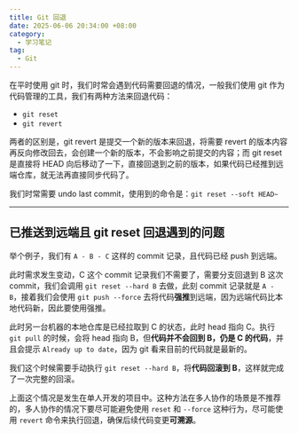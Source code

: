 ```yaml
---
title: Git 回退
date: 2025-06-06 20:34:00 +08:00
category:
  - 学习笔记
tag:
  - Git
---
```


在平时使用 git 时，我们时常会遇到代码需要回退的情况，一般我们使用 git 作为代码管理的工具，我们有两种方法来回退代码：

- `git reset`
- `git revert`

两者的区别是，git revert 是提交一个新的版本来回退，将需要 revert 的版本内容再反向修改回去，会创建一个新的版本，不会影响之前提交的内容；而 git reset 是直接将 HEAD 向后移动了一下，直接回退到之前的版本，如果代码已经推到远端仓库，就无法再直接同步代码了。

我们时常需要 undo last commit，使用到的命令是：`git reset --soft HEAD~`

---

## 已推送到远端且 git reset 回退遇到的问题

举个例子，我们有 `A - B - C` 这样的 commit 记录，且代码已经 push 到远端。

此时需求发生变动，C 这个 commit 记录我们不需要了，需要分支回退到 B 这次 commit，我们会调用 `git reset --hard B` 去做，此刻 commit 记录就是 `A - B`，接着我们会使用 `git push --force` 去将代码**强推**到远端，因为远端代码比本地代码新，因此要使用强推。

此时另一台机器的本地仓库是已经拉取到 C 的状态，此时 head 指向 C。执行 `git pull` 的时候，会将 head 指向 B，但**代码并不会回到 B，仍是 C 的代码**，并且会提示 `Already up to date`，因为 git 看来目前的代码就是最新的。

我们这个时候需要手动执行 `git reset --hard B`，将**代码回滚到 B**，这样就完成了一次完整的回滚。

上面这个情况是发生在单人开发的项目中。这种方法在多人协作的场景是不推荐的，多人协作的情况下要尽可能避免使用 `reset` 和 `--force` 这种行为，尽可能使用 `revert` 命令来执行回退，确保后续代码变更**可溯源**。
